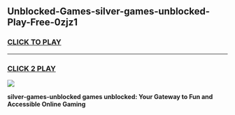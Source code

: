
## Unblocked-Games-silver-games-unblocked-Play-Free-0zjz1
<h3>
<a href="https://premium76.site?title=silver-games-unblocked&ref=15A">CLICK TO PLAY</a></h3>
<hr>

<h3>
<a href="https://premium76.site?title=silver-games-unblocked&ref=15A">CLICK 2 PLAY</a>
  
</h3>

<a href="https://premium76.site?title=silver-games-unblocked&ref=15A"><img src="https://clearcache.store/games.png"></a>


**silver-games-unblocked games unblocked: Your Gateway to Fun and Accessible Online Gaming**
